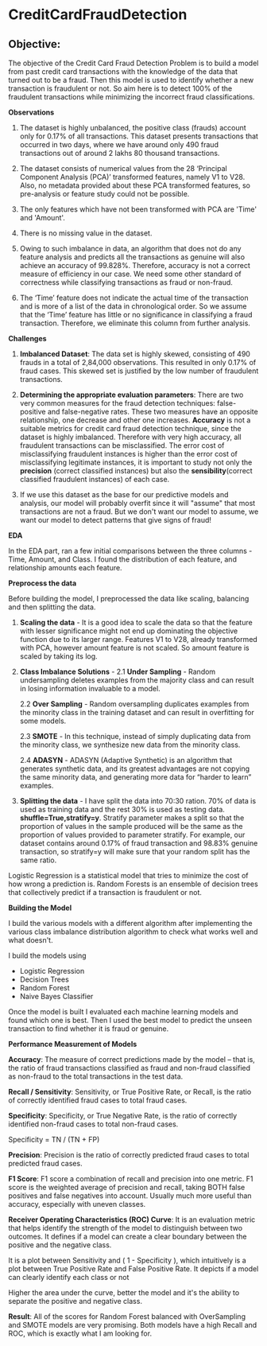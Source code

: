 # CreditCardFraudDetection

## Objective:
The objective of the Credit Card Fraud Detection Problem is to build a model from past credit card transactions with the knowledge of the data that turned out to be a fraud. Then this model is used to identify whether a new transaction is fraudulent or not. So aim here is to detect 100% of the fraudulent transactions while minimizing the incorrect fraud classifications.

**Observations**

1. The dataset is highly unbalanced, the positive class (frauds) account only for 0.17% of all transactions. This dataset presents transactions that occurred in two days, where we have around only 490 fraud transactions out of around 2 lakhs 80 thousand transactions.

2. 	The dataset consists of numerical values from the 28 ‘Principal Component Analysis (PCA)’ transformed features, namely V1 to V28. Also, no metadata provided about these PCA transformed features, so pre-analysis or feature study could not be possible. 

3. The only features which have not been transformed with PCA are 'Time' and 'Amount'. 

4. There is no missing value in the dataset.

5. Owing to such imbalance in data, an algorithm that does not do any feature analysis and predicts all the transactions as genuine will also achieve an accuracy of 99.828%. Therefore, accuracy is not a correct measure of efficiency in our case. We need some other standard of correctness while classifying transactions as fraud or non-fraud. 

6. The ‘Time’ feature does not indicate the actual time of the transaction and is more of a list of the data in chronological order. So we assume that the ‘Time’ feature has little or no significance in classifying a fraud transaction. Therefore, we eliminate this column from further analysis.

**Challenges**

1. **Imbalanced Dataset**: The data set is highly skewed, consisting of 490 frauds in a total of 2,84,000 observations. This resulted in only 0.17% of fraud cases. This skewed set is justified by the low number of fraudulent transactions. 

2. **Determining the appropriate evaluation parameters**: There are two very common measures for the fraud detection techniques:  false-positive and false-negative rates. These two measures have an opposite relationship, one decrease and other one increases. **Accuracy** is not a suitable metrics for credit card fraud detection technique, since the dataset is highly imbalanced. Therefore with very high accuracy, all fraudulent transactions can be misclassified. The error cost of misclassifying fraudulent instances is higher than the error cost of misclassifying legitimate instances, it is important to study not only the **precision** (correct classified instances) but also the **sensibility**(correct classified fraudulent instances) of each case. 

3. If we use this dataset as the base for our predictive models and analysis, our model will probably overfit since it will "assume" that most transactions are not a fraud. But we don't want our model to assume, we want our model to detect patterns that give signs of fraud!

**EDA**

In the EDA part,  ran a few initial comparisons between the three columns - Time, Amount, and Class. I found the distribution of each feature, and relationship amounts each feature.

**Preprocess the data**

Before building the model, I preprocessed the data like scaling, balancing and then splitting the data.

1. **Scaling the data** - It is a good idea to scale the data so that the feature with lesser significance might not end up dominating the objective function due to its larger range. Features V1 to V28, already transformed with PCA, however amount feature is not scaled. So amount feature is scaled by taking its log.

2. **Class Imbalance Solutions** - 
	2.1 **Under Sampling** - Random undersampling deletes examples from the majority class and can result in losing information invaluable to a model.

	2.2 **Over Sampling** - Random oversampling duplicates examples from the minority class in the training dataset and can result in overfitting for some models.

	2.3 **SMOTE** - In this technique, instead of simply duplicating data from the minority class, we synthesize new data from the minority class. 

	2.4 **ADASYN** - ADASYN (Adaptive Synthetic) is an algorithm that generates synthetic data, and its greatest advantages are not copying the same minority data, and generating more data for “harder to learn” examples.

3. **Splitting the data** - I have split the data into 70:30 ration. 70% of data is used as training data and the rest 30% is used as testing data. **shuffle=True,stratify=y**. Stratify parameter makes a split so that the proportion of values in the sample produced will be the same as the proportion of values provided to parameter stratify. For example, our dataset contains around 0.17% of fraud transaction and 98.83% genuine transaction, so stratify=y will make sure that your random split has the same ratio.

Logistic Regression is a statistical model that tries to minimize the cost of how wrong a prediction is. Random Forests is an ensemble of decision trees that collectively predict if a transaction is fraudulent or not.

**Building the Model**

I build the various models with a different algorithm after implementing the various class imbalance distribution algorithm to check what works well and what doesn't.

I build the models using 

* Logistic Regression
* Decision Trees
* Random Forest
* Naive Bayes Classifier

Once the model is built I evaluated each machine learning models and found which one is best. Then I used the best model to predict the unseen transaction to find whether it is fraud or genuine.

**Performance Measurement of Models**

**Accuracy**: The measure of correct predictions made by the model – that is, the ratio of fraud transactions classified as fraud and non-fraud classified as non-fraud to the total transactions in the test data.
                     

**Recall / Sensitivity**: Sensitivity, or True Positive Rate, or Recall, is the ratio of correctly identified fraud cases to total fraud cases.

**Specificity**: Specificity, or True Negative Rate, is the ratio of correctly identified non-fraud cases to total non-fraud cases.

Specificity = TN / (TN + FP)

**Precision**: Precision is the ratio of correctly predicted fraud cases to total predicted fraud cases.

**F1 Score**: F1 score a combination of recall and precision into one metric. F1 score is the weighted average of precision and recall, taking BOTH false positives and false negatives into account. Usually much more useful than accuracy, especially with uneven classes.


**Receiver Operating Characteristics (ROC) Curve**:
It is an evaluation metric that helps identify the strength of the model to distinguish between two outcomes. It defines if a model can create a clear boundary between the positive and the negative class.

It is a plot between Sensitivity and ( 1 - Specificity ), which intuitively is a plot between True Positive Rate and False Positive Rate. It depicts if a model can clearly identify each class or not

Higher the area under the curve, better the model and it's the ability to separate the positive and negative class.

**Result**:
All of the scores for Random Forest balanced with OverSampling and SMOTE models are very promising. Both models have a high Recall and ROC, which is exactly what I am looking for.

